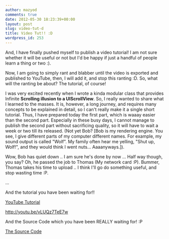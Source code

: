 ```yaml
---
author: mazyod
comments: true
date: 2012-05-30 18:23:39+00:00
layout: post
slug: video-tut-d
title: Video Tut!! :D
wordpress_id: 253
---
```


And, I have finally pushed myself to publish a video tutorial! I am not sure whether it will be useful or not but I'd be happy if just a handful of people learn a thing or two :).

Now, I am going to simply rant and blabber until the video is exported and published to YouTube, then, I will add it, and stop this ranting :D. So, what will the ranting be about? The tutorial, of course!

I was very excited recently when I wrote a kinda modular class that provides Infinite **Scrolling illusion to a UIScrollView**. So, I really wanted to share what I learned to the masses. It is, however, a long journey, and requires many concepts to be explained in detail, so I can't really make it a single short tutorial. Thus, I have prepared today the first part, which is waaay easier than the second part. Especially in these busy days, I cannot manage to publish the second part without sacrificing quality, so it will have to wait a week or two till its released. (Not yet Bob? [Bob is my rendering engine. You see, I give different parts of my computer different names. For example, my sound output is called "Wolf". My family often hear me yelling, "Shut up, Wolf!", and they would think I went nuts... Aaaanyways.]).

Wow, Bob has quiet down .. I am sure he's done by now ... Half way though, you say? Oh, he passed the job to Thomas (My network card :P). Bummer, Thomas takes his time to upload .. I think I'll go do something useful, and stop wasting time :P.

...

And the tutorial you have been waiting for!!

[YouTube Tutorial](http://youtu.be/vLUQz7TeE7w)

http://youtu.be/vLUQz7TeE7w



And the Source Code which you have been REALLY waiting for! :P

[The Source Code](http://pastebin.com/EAit4uZh)
